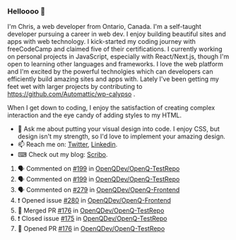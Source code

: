### Helloooo 👋

I'm Chris, a web developer from Ontario, Canada. I'm a self-taught developer pursuing a career in web dev. I enjoy building beautiful sites and apps with web technology.
I kick-started my coding journey with freeCodeCamp and claimed five of their certifications.  I currently working on personal projects in JavaScript, especially with React/Next.js, though I'm open to learning other languages and frameworks. I love the web platform and I'm excited by the powerful technolgies which can developers can efficiently build amazing sites and apps with. Lately I've been getting my feet wet with larger projects by contributing to https://github.com/Automattic/wp-calypso .

When I get down to coding, I enjoy the satisfaction of creating complex interaction and the eye candy of adding styles to my HTML. 

- 💬 Ask me about putting your visual design into code. I enjoy CSS, but design isn't my strength, so I'd love to implement your amazing design.
- 📫 Reach me on: [Twitter](https://twitter.com/Christo28120856), [Linkedin](https://www.linkedin.com/in/christopher-stevers-07b9a5204/).
- ⌨ Check out my blog: [Scribo](https://christopherstevers.cf).
<!--
**Christopher-Stevers/Christopher-Stevers** is a ✨ _special_ ✨ repository because its `README.md` (this file) appears on your GitHub profile.

Here are some ideas to get you started:

- 🔭 I’m currently working on ...
- 🌱 I’m currently learning ...
- 👯 I’m looking to collaborate on ...
- 🤔 I’m looking for help with ...
- 😄 Pronouns: ...
- ⚡ Fun fact: ...
-->

<!--START_SECTION:activity-->
1. 🗣 Commented on [#199](https://github.com/OpenQDev/OpenQ-TestRepo/issues/199) in [OpenQDev/OpenQ-TestRepo](https://github.com/OpenQDev/OpenQ-TestRepo)
2. 🗣 Commented on [#199](https://github.com/OpenQDev/OpenQ-TestRepo/issues/199) in [OpenQDev/OpenQ-TestRepo](https://github.com/OpenQDev/OpenQ-TestRepo)
3. 🗣 Commented on [#279](https://github.com/OpenQDev/OpenQ-Frontend/issues/279) in [OpenQDev/OpenQ-Frontend](https://github.com/OpenQDev/OpenQ-Frontend)
4. ❗️ Opened issue [#280](https://github.com/OpenQDev/OpenQ-Frontend/issues/280) in [OpenQDev/OpenQ-Frontend](https://github.com/OpenQDev/OpenQ-Frontend)
5. 🎉 Merged PR [#176](https://github.com/OpenQDev/OpenQ-TestRepo/pull/176) in [OpenQDev/OpenQ-TestRepo](https://github.com/OpenQDev/OpenQ-TestRepo)
6. ❗️ Closed issue [#175](https://github.com/OpenQDev/OpenQ-TestRepo/issues/175) in [OpenQDev/OpenQ-TestRepo](https://github.com/OpenQDev/OpenQ-TestRepo)
7. 💪 Opened PR [#176](https://github.com/OpenQDev/OpenQ-TestRepo/pull/176) in [OpenQDev/OpenQ-TestRepo](https://github.com/OpenQDev/OpenQ-TestRepo)
<!--END_SECTION:activity-->

